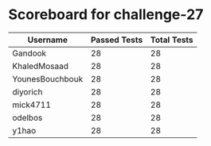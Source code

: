 # Scoreboard for challenge-27
| Username   | Passed Tests | Total Tests |
|------------|--------------|-------------|
| Gandook | 28 | 28 |
| KhaledMosaad | 28 | 28 |
| YounesBouchbouk | 28 | 28 |
| diyorich | 28 | 28 |
| mick4711 | 28 | 28 |
| odelbos | 28 | 28 |
| y1hao | 28 | 28 |
